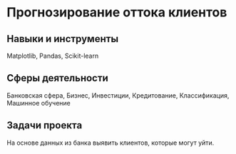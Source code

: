 # Прогнозирование оттока клиентов
## Навыки и инструменты

Matplotlib, Pandas, Scikit-learn

## Сферы деятельности

Банковская сфера, Бизнес, Инвестиции, Кредитование, Классификация, Машинное обучение

## Задачи проекта

На основе данных из банка выявить клиентов, которые могут уйти.
